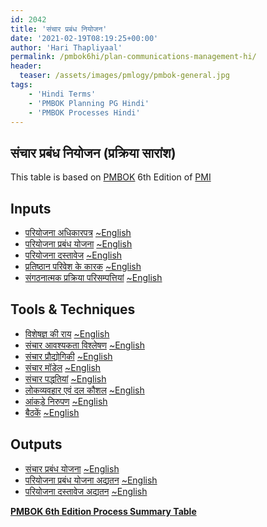 ```yaml
---
id: 2042   
title: 'संचार प्रबंध नियोजन'
date: '2021-02-19T08:19:25+00:00'
author: 'Hari Thapliyaal'
permalink: /pmbok6hi/plan-communications-management-hi/
header:
  teaser: /assets/images/pmlogy/pmbok-general.jpg
tags:
    - 'Hindi Terms'
    - 'PMBOK Planning PG Hindi'
    - 'PMBOK Processes Hindi'
---
```


## संचार प्रबंध नियोजन (प्रक्रिया सारांश)

This table is based on [PMBOK](https://www.pmi.org/pmbok-guide-standards) 6th Edition of [PMI](https:/www.pmi.org)

## Inputs

- [परियोजना अधिकारपत्र](/pmbok6hi/project-charter-hi) [~English](/pmbok6/Project-Charter)
- [परियोजना प्रबंध योजना](/pmbok6hi/project-management-plan-hi) [~English](/pmbok6/Project-Management-Plan)
- [परियोजना दस्तावेज](/pmbok6hi/project-documents-hi) [~English](/pmbok6/Project-Documents)
- [प्रतिष्ठान परिवेश के कारक](/pmbok6hi/enterprise-environmental-factors-hi) [~English](/pmbok6/Enterprise-Environmental-Factors)
- [संगठनात्मक प्रक्रिया परिसम्पत्तियां](/pmbok6hi/organizational-process-assets-hi) [~English](/pmbok6/Organizational-Process-Assets)

## Tools &amp; Techniques

- [विशेषज्ञ की राय](/pmbok6hi/expert-judgement-hi) [~English](/pmbok6/Expert-Judgement)
- [संचार आवश्यकता विश्लेषण](/pmbok6hi/communication-requirements-analysis-hi) [~English](/pmbok6/Communication-Requirements-Analysis)
- [संचार प्रौद्योगिकी](/pmbok6hi/communication-technology-hi) [~English](/pmbok6/Communication-Technology)
- [संचार मॉडेल](/pmbok6hi/communication-models-hi) [~English](/pmbok6/Communication-Models)
- [संचार पद्धतियां](/pmbok6hi/communication-methods-hi) [~English](/pmbok6/Communication-Methods)
- [लोकव्यवहार एवं दल कौशल](/pmbok6hi/interpersonal-and-team-skills-hi) [~English](/pmbok6/Interpersonal-And-Team-Skills)
- [आंकड़े निरुपण](/pmbok6hi/data-representation-hi) [~English](/pmbok6/Data-Representation)
- [बैठकें](/pmbok6hi/meetings-hi) [~English](/pmbok6/Meetings)

## Outputs

- [संचार प्रबंध योजना](/pmbok6hi/communications-management-plan-hi) [~English](/pmbok6/Communications-Management-Plan)
- [परियोजना प्रबंध योजना अद्यतन](/pmbok6hi/project-management-plan-updates-hi) [~English](/pmbok6/Project-Management-Plan-Updates)
- [परियोजना दस्तावेज अद्यतन](/pmbok6hi/project-documents-updates-hi) [~English](/pmbok6/Project-Documents-Updates)

**[PMBOK 6th Edition Process Summary Table](process-groups-and-processes-in-pmbok6/)**